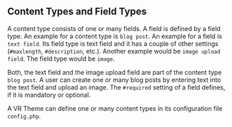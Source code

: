 ## Content Types and Field Types

A content type consists of one or many fields. A field is defined by a field type. An example for a content type is `blog post`. An example for a field is `text field`. Its field type is text field and it has a couple of other settings (`#maxlength`, `#description`, etc.). Another example would be `image upload field`. The field type would be `image`. 

Both, the text field and the image upload field are part of the content type `blog post`. A user can create one or many blog posts by entering text into the text field and upload an image. The `#required` setting of a field defines, if it is mandatory or optional. 

A VR Theme can define one or many content types in its configuration file `config.php`.

